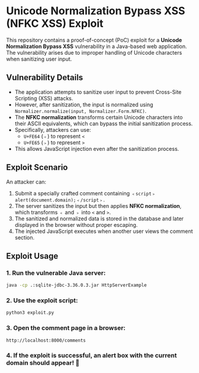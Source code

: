 # Unicode Normalization Bypass XSS (NFKC XSS) Exploit

This repository contains a proof-of-concept (PoC) exploit for a **Unicode Normalization Bypass XSS** vulnerability in a Java-based web application.
The vulnerability arises due to improper handling of Unicode characters when sanitizing user input.

## Vulnerability Details
- The application attempts to sanitize user input to prevent Cross-Site Scripting (XSS) attacks.
- However, after sanitization, the input is normalized using `Normalizer.normalize(input, Normalizer.Form.NFKC)`.
- The **NFKC normalization** transforms certain Unicode characters into their ASCII equivalents, which can bypass the initial sanitization process.
- Specifically, attackers can use:
  - `U+FE64` (`﹤`) to represent `<`
  - `U+FE65` (`﹥`) to represent `>`
- This allows JavaScript injection even after the sanitization process.

## Exploit Scenario
An attacker can:
1. Submit a specially crafted comment containing `﹤script﹥alert(document.domain);﹤/script﹥`.
2. The server sanitizes the input but then applies **NFKC normalization**, which transforms `﹤` and `﹥` into `<` and `>`.
3. The sanitized and normalized data is stored in the database and later displayed in the browser without proper escaping.
4. The injected JavaScript executes when another user views the comment section.

## Exploit Usage

### 1. Run the vulnerable Java server:
```bash
java -cp .:sqlite-jdbc-3.36.0.3.jar HttpServerExample
```

### 2. Use the exploit script:
```bash
python3 exploit.py
```

### 3. Open the comment page in a browser:
```bash
http://localhost:8000/comments
```

### 4. If the exploit is successful, an alert box with the current domain should appear! 🚀




